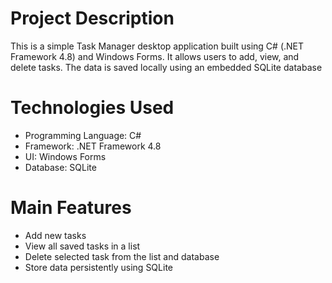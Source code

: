 # Project Description 
This is a simple Task Manager desktop application built using C# (.NET Framework 4.8) and Windows Forms.
It allows users to add, view, and delete tasks.
The data is saved locally using an embedded SQLite database

# Technologies Used
- Programming Language: C#
- Framework: .NET Framework 4.8
- UI: Windows Forms
- Database: SQLite

# Main Features
- Add new tasks
- View all saved tasks in a list
- Delete selected task from the list and database
- Store data persistently using SQLite
